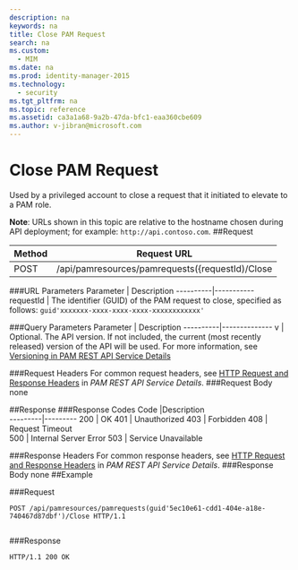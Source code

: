 ```yaml
---
description: na
keywords: na
title: Close PAM Request
search: na
ms.custom: 
  - MIM
ms.date: na
ms.prod: identity-manager-2015
ms.technology: 
  - security
ms.tgt_pltfrm: na
ms.topic: reference
ms.assetid: ca3a1a68-9a2b-47da-bfc1-eaa360cbe609
ms.author: v-jibran@microsoft.com
---
```

# Close PAM Request
Used by a privileged account to close a request  that it initiated to elevate to a PAM role.

**Note**: URLs shown in this topic are relative to the hostname chosen during API deployment; for example: `http://api.contoso.com`.
##Request


Method  |Request URL  
---------|---------
POST     |/api/pamresources/pamrequests({requestId)/Close 

###URL Parameters
Parameter | Description
----------|-----------
requestId | The identifier (GUID) of the PAM request to close, specified as follows: `guid'xxxxxxx-xxxx-xxxx-xxxx-xxxxxxxxxxxx'`

###Query Parameters
Parameter | Description
----------|-------------- 
v | Optional. The API version. If not included, the current (most recently released) version of the API will be used. For more information, see [Versioning in PAM REST API Service Details](PAM_REST_API_Service_Details.md#Versioning)

###Request Headers
For common request headers, see [HTTP Request and Response Headers](PAM_REST_API_Service_Details.md#HttpHeaders) in *PAM REST API Service Details*.
###Request Body
none

##Response
###Response Codes
Code  |Description  
---------|---------
200 | OK
401 | Unauthorized 
403 | Forbidden 
408 | Request Timeout   
500 | Internal Server Error 
503 | Service Unavailable 

###Response Headers
For common response headers, see [HTTP Request and Response Headers](PAM_REST_API_Service_Details.md#HttpHeaders) in *PAM REST API Service Details*.
###Response Body
none
##Example

###Request
```
POST /api/pamresources/pamrequests(guid'5ec10e61-cdd1-404e-a18e-740467d87dbf')/Close HTTP/1.1


```
###Response
```
HTTP/1.1 200 OK

```       

